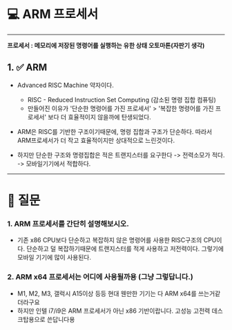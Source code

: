 # 💻 ARM 프로세서

---

**프로세서 : 메모리에 저장된 명령어를 실행하는 유한 상태 오토마톤(자판기 생각)**

## 1. ✅ ARM

- Advanced RISC Machine 약자이다.
  - RISC - Reduced Instruction Set Computing (감소된 명령 집합 컴퓨팅)
  - 만들어진 이유가 '단순한 명령어를 가진 프로세서' > '복잡한 명령어를 가진 프로세서' 보다 더 효율적이지 않을까에 탄생되었다.

- ARM은 RISC를 기반한 구조이기때문에, 명령 집합과 구조가 단순하다. 따라서 ARM프로세서가 더 작고 효율적이지만 상대적으로 느린것이다.
- 하지만 단순한 구조와 명령집합은 적은 트랜지스터를 요구한다 -> 전력소모가 적다. -> 모바일기기에서 적합하다.

---

# 🤔 질문

### 1. ARM 프로세서를 간단히 설명해보시오.
- 기존 x86 CPU보다 단순하고 복잡하지 않은 명령어를 사용한 RISC구조의 CPU이다. 단순하고 덜 복잡하기때문에 트랜지스터를 적게 사용하고 저전력이다. 그렇기에 모바일 기기에 많이 사용된다.

### 2. ARM x64 프로세서는 어디에 사용될까용 (그냥 그렇답니다.)
- M1, M2, M3, 갤럭시 A15이상 등등 현대 웬만한 기기는 다 ARM x64를 쓰는거같더라구요
- 하지만 인텔 i7/i9은 ARM 프로세서가 아닌 x86 기반이랍니다. 고성능 고전력 데스크탑용으로 쓴답니다용


